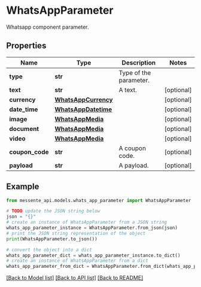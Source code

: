 # WhatsAppParameter

Whatsapp component parameter.

## Properties

Name | Type | Description | Notes
------------ | ------------- | ------------- | -------------
**type** | **str** | Type of the parameter. | 
**text** | **str** | A text. | [optional] 
**currency** | [**WhatsAppCurrency**](WhatsAppCurrency.md) |  | [optional] 
**date_time** | [**WhatsAppDatetime**](WhatsAppDatetime.md) |  | [optional] 
**image** | [**WhatsAppMedia**](WhatsAppMedia.md) |  | [optional] 
**document** | [**WhatsAppMedia**](WhatsAppMedia.md) |  | [optional] 
**video** | [**WhatsAppMedia**](WhatsAppMedia.md) |  | [optional] 
**coupon_code** | **str** | A coupon code. | [optional] 
**payload** | **str** | A payload. | [optional] 

## Example

```python
from messente_api.models.whats_app_parameter import WhatsAppParameter

# TODO update the JSON string below
json = "{}"
# create an instance of WhatsAppParameter from a JSON string
whats_app_parameter_instance = WhatsAppParameter.from_json(json)
# print the JSON string representation of the object
print(WhatsAppParameter.to_json())

# convert the object into a dict
whats_app_parameter_dict = whats_app_parameter_instance.to_dict()
# create an instance of WhatsAppParameter from a dict
whats_app_parameter_from_dict = WhatsAppParameter.from_dict(whats_app_parameter_dict)
```
[[Back to Model list]](../README.md#documentation-for-models) [[Back to API list]](../README.md#documentation-for-api-endpoints) [[Back to README]](../README.md)


